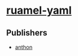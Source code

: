 # [ruamel-yaml](https://pypi.org/project/ruamel-yaml)



## Publishers
- [anthon](https://pypi.org/user/anthon)

